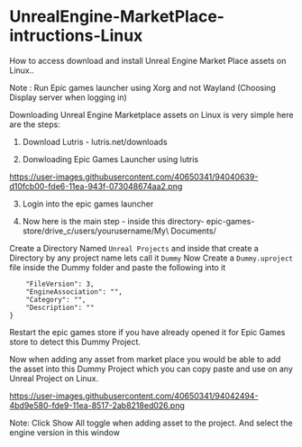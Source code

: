 # UnrealEngine-MarketPlace-intructions-Linux
How to access download and install Unreal Engine Market Place assets on Linux..

Note : Run Epic games launcher using Xorg and not Wayland (Choosing Display server when logging in)

Downloading Unreal Engine Marketplace assets on Linux is very simple here are the steps:

1) Download Lutris - lutris.net/downloads

2) Donwloading Epic Games Launcher using lutris

https://user-images.githubusercontent.com/40650341/94040639-d10fcb00-fde6-11ea-943f-073048674aa2.png

3) Login into the epic games launcher

4) Now here is the main step - inside this directory-   epic-games-store/drive_c/users/yourusername/My\ Documents/
  
  Create a Directory Named ```Unreal Projects``` and inside that create a Directory by any project name lets call it ```Dummy```
  Now Create a ```Dummy.uproject``` file inside the Dummy folder and paste the following into it
  
```   {
	"FileVersion": 3,
	"EngineAssociation": "",
	"Category": "",
	"Description": ""
} 
```
Restart the epic games store if you have already opened it for Epic Games store to detect this Dummy Project.

Now when adding any asset from market place you would be able to add the asset into this Dummy Project which you can copy paste and use on any Unreal Project on Linux.

https://user-images.githubusercontent.com/40650341/94042494-4bd9e580-fde9-11ea-8517-2ab8218ed026.png

Note: Click Show All toggle when adding asset to the project. And select the engine version in this window 


 
  
  




